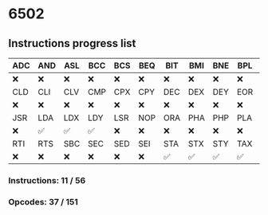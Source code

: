 # 6502

## Instructions progress list
| ADC | AND | ASL | BCC | BCS | BEQ | BIT | BMI | BNE | BPL | BRK | BVC | BVS | CLC |
|-----|-----|-----|-----|-----|-----|-----|-----|-----|-----|-----|-----|-----|-----|
| ❌   | ❌   | ❌   | ❌   | ❌   | ❌   | ❌   | ❌   | ❌   | ❌   | ❌   | ❌   | ❌   | ❌   |
| CLD | CLI | CLV | CMP | CPX | CPY | DEC | DEX | DEY | EOR | INC | INX | INY | JMP |
| ❌   | ❌   | ❌   | ❌   | ❌   | ❌   | ❌   | ❌   | ❌   | ❌   | ❌   | ❌   | ❌   | ✅   |
| JSR | LDA | LDX | LDY | LSR | NOP | ORA | PHA | PHP | PLA | PLP | ROL | ROR | TYA |
| ❌   | ✅   | ✅   | ✅   | ❌   | ❌   | ❌   | ❌   | ❌   | ❌   | ❌   | ❌   | ❌   | ✅   |
| RTI | RTS | SBC | SEC | SED | SEI | STA | STX | STY | TAX | TAY | TSX | TXA | TXS |
| ❌   | ❌   | ❌   | ❌   | ❌   | ❌   | ✅   | ✅   | ✅   | ✅   | ✅   | ❌   | ✅   | ❌   |

### Instructions:  11 / 56
### Opcodes:       37 / 151